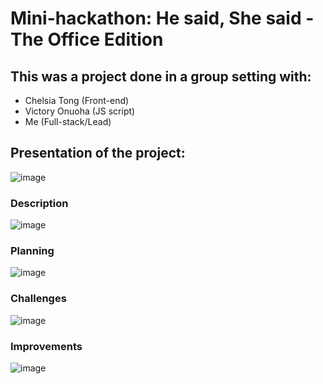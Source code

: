 # Mini-hackathon: He said, She said - The Office Edition
## This was a project done in a group setting with: 
- Chelsia Tong (Front-end)
- Victory Onuoha (JS script)
- Me (Full-stack/Lead)

## Presentation of the project:
![image](https://user-images.githubusercontent.com/39928097/174853099-bf4da79e-c656-4fe4-8d69-5bb0a5a303f4.png)
### Description
![image](https://user-images.githubusercontent.com/39928097/174853166-74f34068-38ad-4221-82be-127d600285a6.png)
### Planning
![image](https://user-images.githubusercontent.com/39928097/174853457-8daa6761-e5c5-43c4-93c5-b162afce9100.png)
### Challenges
![image](https://user-images.githubusercontent.com/39928097/174853680-b5342e19-cc6c-484f-84e5-efe112ecf650.png)
### Improvements
![image](https://user-images.githubusercontent.com/39928097/174853797-e611a3be-b0a1-4667-9f8a-cbd470dec2b1.png)
